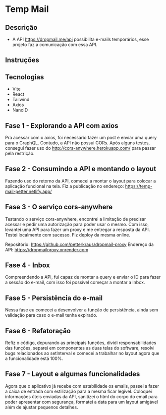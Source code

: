 # Temp Mail

## Descrição
- A API  https://dropmail.me/api possibilita e-mails temporários, esse projeto faz a comunicação com essa API.

## Instruções

## Tecnologias
- Vite
- React
- Tailwind
- Axios
- NanoID

## Fase 1 - Explorando a API com axios

Pra acessar com o axios, foi necessário fazer um post e enviar uma query para o GraphQL. Contudo, a API não possui CORs. Após alguns testes, consegui fazer uso do http://cors-anywhere.herokuapp.com/ para passar pela restrição.

## Fase 2 - Consumindo a API e montando o layout

Fazendo uso do retorno da API, comecei a montar o layout para colocar a aplicação funcional na tela.
Fiz a publicação no endereço: https://temp-mail-petter.netlify.app/

## Fase 3 - O serviço cors-anywhere

Testando o serviço cors-anywhere, encontrei a limitação de precisar acessar e pedir uma autorização para poder usar o mesmo. Com isso, levantei uma API para fazer um proxy e me entregar a resposta da API. Testei localmente com sucesso. Fiz deploy da mesma online.

Repositório: https://github.com/petterkraus/dropmail-proxy
Endereço da API: https://dropmailproxy.onrender.com


## Fase 4 - Inbox

Compreendendo a API, fui capaz de montar a query e enviar o ID para fazer a sessão do e-mail, com isso foi possível começar a montar a Inbox.

## Fase 5 - Persistência do e-mail

Nessa fase eu comecei a desenvolver a função de persistência, ainda sem validação para caso o e-mail tenha expirado.

## Fase 6 - Refatoração 

Refiz o código, depurando as principais funções, dividi responsabilidades das funções, separei em componentes as duas telas do software, resolvi bugs relacionados ao setInterval e comecei a trabalhar no layout agora que a funcionalidade está 100%.


## Fase 7 - Layout e algumas funcionalidades

Agora que o aplicativo já recebe com estabilidade os emails, passei a fazer a caixa de entrada com estilização para a mesma ficar legível. Coloquei informações úteis enviadas da API, sanitizei o html do corpo do email para poder apresentar com segurança, formatei a data para um layout amigável além de ajustar pequenos detalhes.